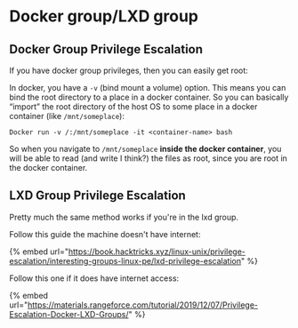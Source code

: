 # Docker group/LXD group

## Docker Group Privilege Escalation

If you have docker group privileges, then you can easily get root:

In docker, you have a `-v` (bind mount a volume) option. This means you can bind the root directory to a place in a docker container. So you can basically “import” the root directory of the host OS to some place in a docker container (like `/mnt/someplace`):

```
Docker run -v /:/mnt/someplace -it <container-name> bash
```

So when you navigate to `/mnt/someplace` **inside the docker container**, you will be able to read (and write I think?) the files as root, since you are root in the docker container.

## LXD Group Privilege Escalation

Pretty much the same method works if you're in the lxd group.

Follow this guide the machine doesn't have internet:&#x20;

{% embed url="https://book.hacktricks.xyz/linux-unix/privilege-escalation/interesting-groups-linux-pe/lxd-privilege-escalation" %}

Follow this one if it does have internet access:&#x20;

{% embed url="https://materials.rangeforce.com/tutorial/2019/12/07/Privilege-Escalation-Docker-LXD-Groups/" %}
